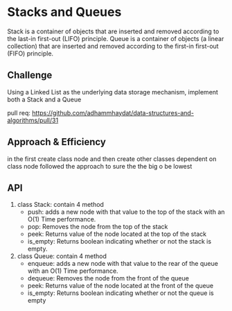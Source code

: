 # Stacks and Queues
<!-- Short summary or background information -->
Stack is a container of objects that are inserted and removed according to the last-in first-out (LIFO) principle. Queue is a container of objects (a linear collection) that are inserted and removed according to the first-in first-out (FIFO) principle.

## Challenge
<!-- Description of the challenge -->
Using a Linked List as the underlying data storage mechanism, implement both a Stack and a Queue

pull req: https://github.com/adhammhaydat/data-structures-and-algorithms/pull/31

## Approach & Efficiency
<!-- What approach did you take? Why? What is the Big O space/time for this approach? -->
in the first create class node and then create other classes dependent on class node
followed the approach to sure the the big o be lowest

## API
<!-- Description of each method publicly available to your Stack and Queue-->
1. class Stack: contain 4 method
    - push: adds a new node with that value to the top of the stack with an O(1) Time performance.
    - pop: Removes the node from the top of the stack
    - peek: Returns value of the node located at the top of the stack
    - is_empty: Returns boolean indicating whether or not the stack is empty.
2. class Queue: contain 4 method
    - enqueue: adds a new node with that value to the rear of the queue with an O(1) Time performance.
    - dequeue: Removes the node from the front of the queue
    - peek: Returns value of the node located at the front of the queue
    - is_empty: Returns boolean indicating whether or not the queue is empty
